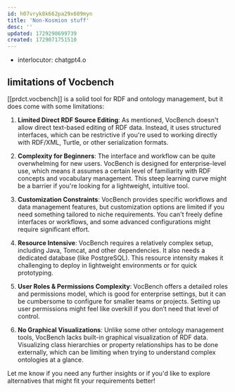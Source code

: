 ```yaml
---
id: h07vryk8k662pa29x609myn
title: 'Non-Kosmion stuff'
desc: ''
updated: 1729290699739
created: 1729071751510
---
```


- interlocutor: chatgpt4.o

##  limitations of Vocbench

[[prdct.vocbench]] is a solid tool for RDF and ontology management, but it does come with some limitations:

1. **Limited Direct RDF Source Editing**: As mentioned, VocBench doesn't allow direct text-based editing of RDF data. Instead, it uses structured interfaces, which can be restrictive if you're used to working directly with RDF/XML, Turtle, or other serialization formats.

2. **Complexity for Beginners**: The interface and workflow can be quite overwhelming for new users. VocBench is designed for enterprise-level use, which means it assumes a certain level of familiarity with RDF concepts and vocabulary management. This steep learning curve might be a barrier if you're looking for a lightweight, intuitive tool.

3. **Customization Constraints**: VocBench provides specific workflows and data management features, but customization options are limited if you need something tailored to niche requirements. You can't freely define interfaces or workflows, and some advanced configurations might require significant effort.

4. **Resource Intensive**: VocBench requires a relatively complex setup, including Java, Tomcat, and other dependencies. It also needs a dedicated database (like PostgreSQL). This resource intensity makes it challenging to deploy in lightweight environments or for quick prototyping.

5. **User Roles & Permissions Complexity**: VocBench offers a detailed roles and permissions model, which is good for enterprise settings, but it can be cumbersome to configure for smaller teams or projects. Setting up user permissions might feel like overkill if you don’t need that level of control.

6. **No Graphical Visualizations**: Unlike some other ontology management tools, VocBench lacks built-in graphical visualization of RDF data. Visualizing class hierarchies or property relationships has to be done externally, which can be limiting when trying to understand complex ontologies at a glance.

Let me know if you need any further insights or if you'd like to explore alternatives that might fit your requirements better!